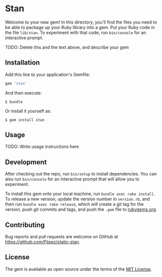 # Stan

Welcome to your new gem! In this directory, you'll find the files you need to be able to package up your Ruby library into a gem. Put your Ruby code in the file `lib/stan`. To experiment with that code, run `bin/console` for an interactive prompt.

TODO: Delete this and the text above, and describe your gem

## Installation

Add this line to your application's Gemfile:

```ruby
gem 'stan'
```

And then execute:

    $ bundle

Or install it yourself as:

    $ gem install stan

## Usage

TODO: Write usage instructions here

## Development

After checking out the repo, run `bin/setup` to install dependencies. You can also run `bin/console` for an interactive prompt that will allow you to experiment.

To install this gem onto your local machine, run `bundle exec rake install`. To release a new version, update the version number in `version.rb`, and then run `bundle exec rake release`, which will create a git tag for the version, push git commits and tags, and push the `.gem` file to [rubygems.org](https://rubygems.org).

## Contributing

Bug reports and pull requests are welcome on GitHub at https://github.com/Flipez/static-stan.


## License

The gem is available as open source under the terms of the [MIT License](http://opensource.org/licenses/MIT).


